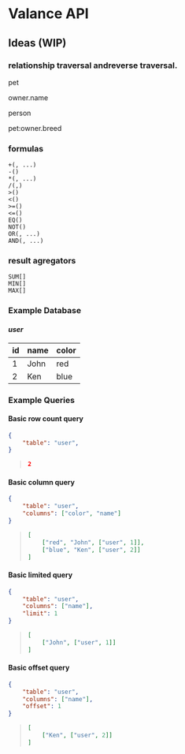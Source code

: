 # Valance API

## Ideas (WIP)

### relationship traversal andreverse traversal.
pet

owner.name

person

pet:owner.breed

### formulas

```
+(, ...)
-()
*(, ...)
/(,)
>()
<()
>=()
<=()
EQ()
NOT()
OR(, ...)
AND(, ...)

```

### result agregators

```
SUM[]
MIN[]
MAX[]

```

### Example Database

#### *user*

| id | name | color |
| -- | ---- | ----- |
| 1  | John | red   |
| 2  | Ken  | blue  |

### Example Queries

#### Basic row count query

```json
{
    "table": "user",
}
```
> ```json
> 2
> ```

#### Basic column query

```json
{
    "table": "user",
    "columns": ["color", "name"]
}
```
> ```json
> [
>     ["red", "John", ["user", 1]],
>     ["blue", "Ken", ["user", 2]]
> ]
> ```

#### Basic limited query

```json
{
    "table": "user",
    "columns": ["name"],
    "limit": 1
}
```
> ```json
> [
>     ["John", ["user", 1]]
> ]
> ```

#### Basic offset query

```json
{
    "table": "user",
    "columns": ["name"],
    "offset": 1
}
```
> ```json
> [
>     ["Ken", ["user", 2]]
> ]
> ```
